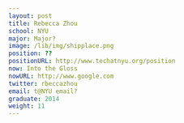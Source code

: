 ```yaml
---
layout: post
title: Rebecca Zhou
school: NYU
major: Major?
image: /lib/img/shipplace.png
position: ??
positionURL: http://www.techatnyu.org/position
now: Into the Gloss
nowURL: http://www.google.com
twitter: rbeccazhou
email: t@NYU email?
graduate: 2014
weight: 11
---
```

